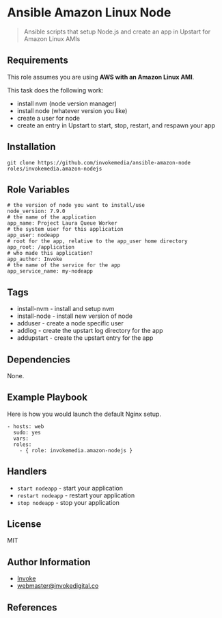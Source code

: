 Ansible Amazon Linux Node
==================================

> Ansible scripts that setup Node.js and create an app in Upstart for Amazon Linux AMIs

Requirements
------------

This role assumes you are using **AWS with an Amazon Linux AMI**.

This task does the following work:

* install nvm (node version manager)
* install node (whatever version you like)
* create a user for node
* create an entry in Upstart to start, stop, restart, and respawn your app

Installation
------------

`git clone https://github.com/invokemedia/ansible-amazon-node roles/invokemedia.amazon-nodejs`

Role Variables
--------------

```
# the version of node you want to install/use
node_version: 7.9.0
# the name of the application
app_name: Project Laura Queue Worker
# the system user for this application
app_user: nodeapp
# root for the app, relative to the app_user home directory
app_root: /application
# who made this application?
app_author: Invoke
# the name of the service for the app
app_service_name: my-nodeapp
```

Tags
-----

* install-nvm - install and setup nvm
* install-node - install new version of node
* adduser - create a node specific user
* addlog - create the upstart log directory for the app
* addupstart - create the upstart entry for the app

Dependencies
------------

None.

Example Playbook
-------------------------

Here is how you would launch the default Nginx setup.

```
- hosts: web
  sudo: yes
  vars:
  roles:
    - { role: invokemedia.amazon-nodejs }
```

Handlers
--------

* `start nodeapp` - start your application
* `restart nodeapp` - restart your application
* `stop nodeapp` - stop your application

License
-------

MIT

Author Information
------------------

* [Invoke](https://www.invokedigital.co/)
* <webmaster@invokedigital.co>

References
----------
